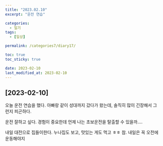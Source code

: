 ```yaml
---
title: "2023.02.10"
excerpt: "운전 연습"

categories:
  - 일기
tags:
  - [일상]

permalink: /categories7/diary17/

toc: true
toc_sticky: true

date: 2023-02-10
last_modified_at: 2023-02-10
---
```


## [2023-02-10]

오늘 운전 연습을 했다. 아빠랑 같이 성대까지 갔다가 왔는데, 솔직히 많이 긴장해서 그런지 피곤하다.

운전 잘하고 싶다. 경험이 중요한데 언제 나는 초보운전을 탈출할 수 있을까....

내일 대전으로 집들이한다. 누나집도 보고, 맛있는 게도 먹고 ㅎㅎ 참. 내일은 꼭 오전에 운동해야지